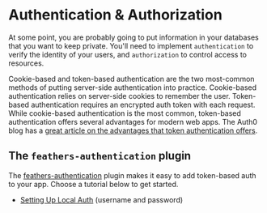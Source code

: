 # Authentication & Authorization

At some point, you are probably going to put information in your databases that you want to keep private. You'll need to implement `authentication` to verify the identity of your users, and `authorization` to control access to resources.  

Cookie-based and token-based authentication are the two most-common methods of putting server-side authentication into practice. Cookie-based authentication relies on server-side cookies to remember the user.  Token-based authentication requires an encrypted auth token with each request. While cookie-based authentication is the most common, token-based authentication offers several advantages for modern web apps. The Auth0 blog has a [great article on the advantages that token authentication offers](https://auth0.com/blog/2014/01/07/angularjs-authentication-with-cookies-vs-token/).

## The `feathers-authentication` plugin
The [feathers-authentication](https://github.com/feathersjs/feathers-authentication) plugin makes it easy to add token-based auth to your app. Choose a tutorial below to get started.

* [Setting Up Local Auth](08.1_local-auth.md) (username and password)